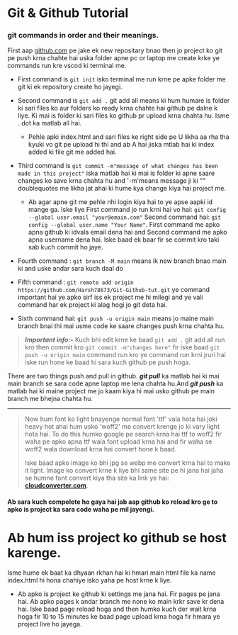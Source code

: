 # Git & Github Tutorial

### git commands in order and their meanings.

First aap [github.com](https://github.com) pe jake ek new repositary bnao then jo project ko git pe push krna chahte hai uska folder apne pc or laptop me create krke ye commands run kre vscod ki terminal me.

- First command is `git init` isko terminal me run krne pe apke folder me git ki ek repository create ho jayegi. 

- Second command is `git add .` git add all means ki hum humare is folder ki sari files ko aur folders ko ready krna chahte hai github pe dalne k liye. Ki mai is folder ki sari files ko github pr upload krna chahta hu. Isme . dot ka matlab all hai. 

    - Pehle apki index.html and sari files ke right side pe U likha aa rha tha kyuki vo git pe upload hi thi and ab A hai jiska mtlab hai ki index added ki file git me added hai.

- Third command is `git commit -m"message of what changes has been made in this project"` iska matlab hai ki mai is folder ki apne saare changes ko save krna chahta hu and '-m'means message ji ki "" doublequotes me likha jat ahai ki hume kya change kiya hai project me.

    - Ab agar apne git me pehle nhi login kiya hai to ye apse aapki id mange ga. Iske liye First command
    jo run krni hai vo hai: `git config --global user.email "your@emain.com"` Second command hai: `git config --global user.name "Your Name"`. First command me apko apna github ki idvala email dena hai and Second command me apko apna username dena hai. Iske baad ek baar fir se commit kro taki sab kuch commit ho jaye.

- Fourth command :  `git branch -M main` means ik new branch bnao main ki and uske andar sara kuch daal do

- Fifth command : `git remote add origin https://github.com/Harsh78673/Git-Github-tut.git` ye command important hai ye apko sirf iss ek project me hi milegi and ye vali command har ek project ki alag hogi jo git deta hai. 

- Sixth command hai: `git push -u origin main` means jo maine main branch bnai thi mai usme code ke saare changes push krna chahta hu.

> ***Important info:-*** Kuch bhi edit krne ke baad `git add .` git add all run kro then commit kro `git commit -m"changes here"` fir iske baad `git push -u origin main` command run kro ye command run krni jruri hai iske run hone ke baad hi sara kuch github pe push hoga.


There are two things push and pull in github. ***git pull*** ka matlab hai ki mai main branch se sara code apne laptop me lena chahta hu.And ***git push*** ka matlab hai ki maine project me jo kaam kiya hi mai usko github pe main branch me bhejna chahta hu. 

---
> Now hum font ko light bnayenge normal font 'ttf' vala hota hai joki heavy hot ahai hum usko 'woff2' me convert krenge jo ki vary light hota hai. To do this humko google pe search krna hai ttf to woff2 fir waha pe apko apna ttf wala font upload krna hai and fir waha se woff2 wala download krna hai convert hone k baad. 
>
> Iske baad apko image ko bhi jpg se webp me convert krna hai to make it light. Image ko convert krne k liye bhi same site pe hi jana hai jaha se humne font convert kiya tha site ka link ye hai: **[cloudconverter.com](https://cloudconvert.com/)**.

#### Ab sara kuch compelete ho gaya hai jab aap github ko reload kro ge to apko is project ka sara code waha pe mil jayengi.

# Ab hum iss project ko github se host karenge.

 Isme hume ek baat ka dhyaan rkhan hai ki hmari main html file ka name index.html hi hona chahiye isko yaha pe host krne k liye.

- Ab apko is project ke github ki settings me jana hai. Fir pages pe jana hai. Ab apko pages k andar branch me none ko main krkr save kr dena hai. Iske baad page reload hoga and then humko kuch der wait krna hoga fir 10 to 15 minutes ke baad page upload krna hoga fir hmara ye project live ho jayega.


